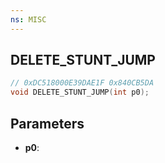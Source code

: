 ```yaml
---
ns: MISC
---
```

## DELETE_STUNT_JUMP

```c
// 0xDC518000E39DAE1F 0x840CB5DA
void DELETE_STUNT_JUMP(int p0);
```


## Parameters
* **p0**: 

